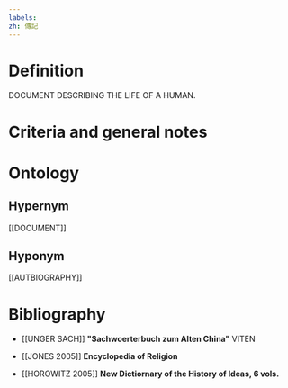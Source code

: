 ```yaml
---
labels: 
zh: 傳記
---
```


# Definition
DOCUMENT DESCRIBING THE LIFE OF A HUMAN.
# Criteria and general notes
# Ontology

## Hypernym
[[DOCUMENT]]
## Hyponym
[[AUTBIOGRAPHY]]
# Bibliography
- [[UNGER SACH]]
**"Sachwoerterbuch zum Alten China"** 
VITEN
- [[JONES 2005]]
**Encyclopedia of Religion** 

- [[HOROWITZ 2005]]
**New Dictiornary of the History of Ideas, 6 vols.** 
